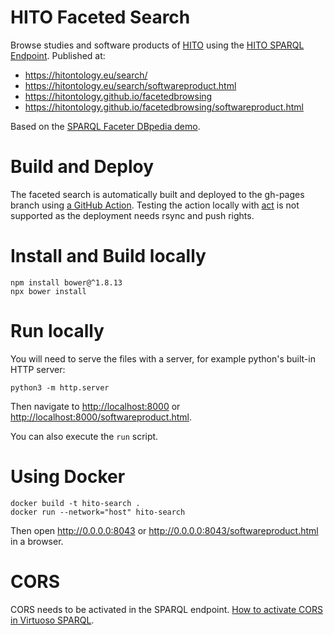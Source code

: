 # HITO Faceted Search

Browse studies and software products of [HITO](https://hitontology.eu) using the [HITO SPARQL Endpoint](https://hitontology.eu/sparql).
Published at:
* <https://hitontology.eu/search/>
* <https://hitontology.eu/search/softwareproduct.html>
* <https://hitontology.github.io/facetedbrowsing>
* <https://hitontology.github.io/facetedbrowsing/softwareproduct.html>

Based on the [SPARQL Faceter DBpedia demo](https://github.com/SemanticComputing/sparql-faceter-dbpedia-demo).

# Build and Deploy
The faceted search is automatically built and deployed to the gh-pages branch using [a GitHub Action](/actions).
Testing the action locally with [act](https://github.com/nektos/act) is not supported as the deployment needs rsync and push rights.

# Install and Build locally

    npm install bower@^1.8.13
    npx bower install

# Run locally

You will need to serve the files with a server, for example python's built-in HTTP server:

`python3 -m http.server`

Then navigate to <http://localhost:8000> or <http://localhost:8000/softwareproduct.html>.

You can also execute the `run` script.

# Using Docker

    docker build -t hito-search .
	docker run --network="host" hito-search

Then open <http://0.0.0.0:8043> or <http://0.0.0.0:8043/softwareproduct.html> in a browser.

# CORS
CORS needs to be activated in the SPARQL endpoint. [How to activate CORS in Virtuoso SPARQL](http://vos.openlinksw.com/owiki/wiki/VOS/VirtTipsAndTricksCORsEnableSPARQLURLs).
